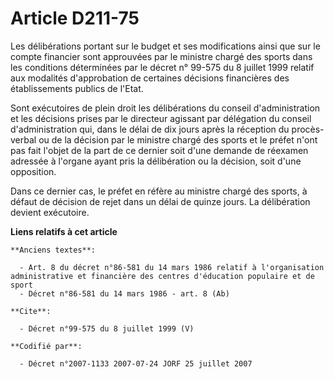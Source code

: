 # Article D211-75

Les délibérations portant sur le budget et ses modifications ainsi que sur le compte financier sont approuvées par le
ministre chargé des sports dans les conditions déterminées par le décret n° 99-575 du 8 juillet 1999 relatif aux modalités
d'approbation de certaines décisions financières des établissements publics de l'Etat. 

Sont exécutoires de plein droit les délibérations du conseil d'administration et les décisions prises par le directeur
agissant par délégation du conseil d'administration qui, dans le délai de dix jours après la réception du procès-verbal ou de
la décision par le ministre chargé des sports et le préfet n'ont pas fait l'objet de la part de ce dernier soit d'une demande
de réexamen adressée à l'organe ayant pris la délibération ou la décision, soit d'une opposition. 

Dans ce dernier cas, le préfet en réfère au ministre chargé des sports, à défaut de décision de rejet dans un délai de quinze
jours. La délibération devient exécutoire.

**Liens relatifs à cet article**

	**Anciens textes**:

	  - Art. 8 du décret n°86-581 du 14 mars 1986 relatif à l'organisation administrative et financière des centres d'éducation populaire et de sport
	  - Décret n°86-581 du 14 mars 1986 - art. 8 (Ab)

	**Cite**:

	  - Décret n°99-575 du 8 juillet 1999 (V)

	**Codifié par**:

	  - Décret n°2007-1133 2007-07-24 JORF 25 juillet 2007
